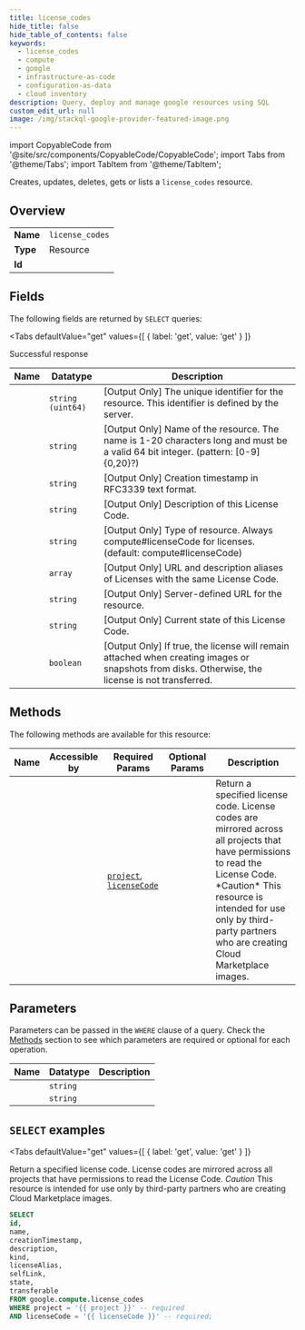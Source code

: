 ```yaml
--- 
title: license_codes
hide_title: false
hide_table_of_contents: false
keywords:
  - license_codes
  - compute
  - google
  - infrastructure-as-code
  - configuration-as-data
  - cloud inventory
description: Query, deploy and manage google resources using SQL
custom_edit_url: null
image: /img/stackql-google-provider-featured-image.png
---
```


import CopyableCode from '@site/src/components/CopyableCode/CopyableCode';
import Tabs from '@theme/Tabs';
import TabItem from '@theme/TabItem';

Creates, updates, deletes, gets or lists a <code>license_codes</code> resource.

## Overview
<table><tbody>
<tr><td><b>Name</b></td><td><code>license_codes</code></td></tr>
<tr><td><b>Type</b></td><td>Resource</td></tr>
<tr><td><b>Id</b></td><td><CopyableCode code="google.compute.license_codes" /></td></tr>
</tbody></table>

## Fields

The following fields are returned by `SELECT` queries:

<Tabs
    defaultValue="get"
    values={[
        { label: 'get', value: 'get' }
    ]}
>
<TabItem value="get">

Successful response

<table>
<thead>
    <tr>
    <th>Name</th>
    <th>Datatype</th>
    <th>Description</th>
    </tr>
</thead>
<tbody>
<tr>
    <td><CopyableCode code="id" /></td>
    <td><code>string (uint64)</code></td>
    <td>[Output Only] The unique identifier for the resource. This identifier is defined by the server.</td>
</tr>
<tr>
    <td><CopyableCode code="name" /></td>
    <td><code>string</code></td>
    <td>[Output Only] Name of the resource. The name is 1-20 characters long and must be a valid 64 bit integer. (pattern: [0-9]&#123;0,20&#125;?)</td>
</tr>
<tr>
    <td><CopyableCode code="creationTimestamp" /></td>
    <td><code>string</code></td>
    <td>[Output Only] Creation timestamp in RFC3339 text format.</td>
</tr>
<tr>
    <td><CopyableCode code="description" /></td>
    <td><code>string</code></td>
    <td>[Output Only] Description of this License Code.</td>
</tr>
<tr>
    <td><CopyableCode code="kind" /></td>
    <td><code>string</code></td>
    <td>[Output Only] Type of resource. Always compute#licenseCode for licenses. (default: compute#licenseCode)</td>
</tr>
<tr>
    <td><CopyableCode code="licenseAlias" /></td>
    <td><code>array</code></td>
    <td>[Output Only] URL and description aliases of Licenses with the same License Code.</td>
</tr>
<tr>
    <td><CopyableCode code="selfLink" /></td>
    <td><code>string</code></td>
    <td>[Output Only] Server-defined URL for the resource.</td>
</tr>
<tr>
    <td><CopyableCode code="state" /></td>
    <td><code>string</code></td>
    <td>[Output Only] Current state of this License Code.</td>
</tr>
<tr>
    <td><CopyableCode code="transferable" /></td>
    <td><code>boolean</code></td>
    <td>[Output Only] If true, the license will remain attached when creating images or snapshots from disks. Otherwise, the license is not transferred.</td>
</tr>
</tbody>
</table>
</TabItem>
</Tabs>

## Methods

The following methods are available for this resource:

<table>
<thead>
    <tr>
    <th>Name</th>
    <th>Accessible by</th>
    <th>Required Params</th>
    <th>Optional Params</th>
    <th>Description</th>
    </tr>
</thead>
<tbody>
<tr>
    <td><a href="#get"><CopyableCode code="get" /></a></td>
    <td><CopyableCode code="select" /></td>
    <td><a href="#parameter-project"><code>project</code></a>, <a href="#parameter-licenseCode"><code>licenseCode</code></a></td>
    <td></td>
    <td>Return a specified license code. License codes are mirrored across all projects that have permissions to read the License Code. *Caution* This resource is intended for use only by third-party partners who are creating Cloud Marketplace images. </td>
</tr>
</tbody>
</table>

## Parameters

Parameters can be passed in the `WHERE` clause of a query. Check the [Methods](#methods) section to see which parameters are required or optional for each operation.

<table>
<thead>
    <tr>
    <th>Name</th>
    <th>Datatype</th>
    <th>Description</th>
    </tr>
</thead>
<tbody>
<tr id="parameter-licenseCode">
    <td><CopyableCode code="licenseCode" /></td>
    <td><code>string</code></td>
    <td></td>
</tr>
<tr id="parameter-project">
    <td><CopyableCode code="project" /></td>
    <td><code>string</code></td>
    <td></td>
</tr>
</tbody>
</table>

## `SELECT` examples

<Tabs
    defaultValue="get"
    values={[
        { label: 'get', value: 'get' }
    ]}
>
<TabItem value="get">

Return a specified license code. License codes are mirrored across all projects that have permissions to read the License Code. *Caution* This resource is intended for use only by third-party partners who are creating Cloud Marketplace images. 

```sql
SELECT
id,
name,
creationTimestamp,
description,
kind,
licenseAlias,
selfLink,
state,
transferable
FROM google.compute.license_codes
WHERE project = '{{ project }}' -- required
AND licenseCode = '{{ licenseCode }}' -- required;
```
</TabItem>
</Tabs>
